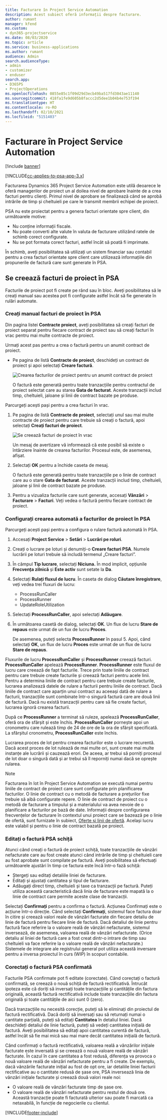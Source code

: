 ```yaml
---
title: Facturare în Project Service Automation
description: Acest subiect oferă informații despre facturare.
author: rumant
manager: kfend
ms.custom:
- dyn365-projectservice
ms.date: 08/03/2020
ms.topic: article
ms.service: business-applications
ms.author: rumant
audience: Admin
search.audienceType:
- admin
- customizer
- enduser
search.app:
- D365PS
- ProjectOperations
ms.openlocfilehash: 0855e85c1f09d29d3ecb49ba517fd3043ae11140
ms.sourcegitcommit: 418fa1fe9d605b8faccc2d5dee1b04b4e753f194
ms.translationtype: HT
ms.contentlocale: ro-RO
ms.lasthandoff: 02/10/2021
ms.locfileid: "5151403"
---
```

# <a name="invoicing-in-project-service-automation"></a>Facturare în Project Service Automation

[!include [banner](../includes/psa-now-project-operations.md)]

[!INCLUDE[cc-applies-to-psa-app-3.x](../includes/cc-applies-to-psa-app-3x.md)]

Facturarea Dynamics 365 Project Service Automation este utilă deoarece le oferă managerilor de proiect un al doilea nivel de aprobare înainte de a crea facturi pentru clienți. Primul nivel de aprobare se finalizează când se aprobă intrările de timp și cheltuieli pe care le transmit membrii echipei de proiect.

PSA nu este proiectat pentru a genera facturi orientate spre client, din următoarele motive:

- Nu conține informații fiscale.
- Nu poate converti alte valute în valuta de facturare utilizând ratele de schimb corect configurate.
- Nu se pot formata corect facturi, astfel încât să poată fi imprimate.

În schimb, aveți posibilitatea să utilizați un sistem financiar sau contabil pentru a crea facturi orientate spre client care utilizează informațiile din propunerile de factură care sunt generate în PSA.

## <a name="creating-project-invoices-in-psa"></a>Se creează facturi de proiect în PSA

Facturile de proiect pot fi create pe rând sau în bloc. Aveți posibilitatea să le creați manual sau acestea pot fi configurate astfel încât să fie generate în rulări automate.

### <a name="manually-create-project-invoices-in-psa"></a>Creați manual facturi de proiect în PSA

Din pagina listei **Contracte proiect**, aveți posibilitatea să creați facturi de proiect separat pentru fiecare contract de proiect sau să creați facturi în vrac pentru mai multe contracte de proiect.

Urmați acest pas pentru a crea o factură pentru un anumit contract de proiect.

- Pe pagina de listă **Contracte de proiect**, deschideți un contract de proiect și apoi selectați **Creare factură**.

    ![Crearea facturilor de proiect pentru un anumit contract de proiect](media/CreateProjectInvoicesOneByOne.png)

    O factură este generată pentru toate tranzacțiile pentru contractul de proiect selectat care au starea **Gata de facturat**. Aceste tranzacții includ timp, cheltuieli, jaloane și linii de contract bazate pe produse.

Parcurgeți acești pași pentru a crea facturi în vrac.

1. Pe pagina de listă **Contracte de proiect**, selectați unul sau mai multe contracte de proiect pentru care trebuie să creați o factură, apoi selectați **Creați facturi de proiect**.

    ![Se creează facturi de proiect în vrac](media/CreateProjectInvoicesBulk.png)

    Un mesaj de avertizare vă informează că este posibil să existe o întârziere înainte de crearea facturilor. Procesul este, de asemenea, afișat.

2. Selectați **OK** pentru a închide caseta de mesaj.

    O factură este generată pentru toate tranzacțiile pe o linie de contract care au o stare **Gata de facturat**. Aceste tranzacții includ timp, cheltuieli, jaloane și linii de contract bazate pe produse.

3. Pentru a vizualiza facturile care sunt generate, accesați **Vânzări** \> **Facturare** \> **Facturi**. Veți vedea o factură pentru fiecare contract de proiect.

### <a name="set-up-automated-creation-of-project-invoices-in-psa"></a>Configurați crearea automată a facturilor de proiect în PSA

Parcurgeți acești pași pentru a configura o rulare factură automată în PSA.

1. Accesați **Project Service** \> **Setări** \> **Lucrări pe roluri**.
2. Creați o lucrare pe loturi și denumiți-o **Creare facturi PSA**. Numele lucrării pe loturi trebuie să includă termenul „Creare facturi”.
3. În câmpul **Tip lucrare**, selectați **Niciuna.** În mod implicit, opțiunile **Frecvența zilnică** și **Este activ** sunt setate la **Da**.
4. Selectați **Rulați fluxul de lucru**. În caseta de dialog **Căutare înregistrare**, veți vedea trei fluxuri de lucru:

    - ProcessRunCaller
    - ProcessRunner
    - UpdateRoleUtilization

5. Selectați **ProcessRunCaller**, apoi selectați **Adăugare**.
6. În următoarea casetă de dialog, selectați **OK**. Un flux de lucru **Stare de repaus** este urmat de un fux de lucru **Proces**.

    De asemenea, puteți selecta **ProcessRunner** în pasul 5. Apoi, când selectați **OK**, un flux de lucru **Proces** este urmat de un flux de lucru **Stare de repaus**.

Fluxurile de lucru **ProcessRunCaller** și **ProcessRunner** creează facturi. **ProcessRunCaller** apelează **ProcessRunner**. **ProcessRunner** este fluxul de lucru care creează de fapt facturile. Trece prin toate liniile de contract pentru care trebuie create facturile și creează facturi pentru acele linii. Pentru a determina liniile de contract pentru care trebuie create facturile, lucrarea analizează datele de rulare a facturii pentru liniile de contract. Dacă liniile de contract care aparțin unui contract au aceeași dată de rulare a facturii, tranzacțiile sunt combinate într-o singură factură care are două linii de factură. Dacă nu există tranzacții pentru care să fie create facturi, lucrarea ignoră crearea facturii.

După ce **ProcessRunner** a terminat să ruleze, apelează **ProcessRunCaller**, oferă ora de sfârșit și este închis. **ProcessRunCaller** pornește apoi un cronometru care rulează timp de 24 de ore de la ora de sfârșit specificată. La sfârșitul cronometru, **ProcessRunCaller** este închis.

Lucrarea proces de lot pentru crearea facturilor este o lucrare recurentă. Dacă acest proces de lot rulează de mai multe ori, sunt create mai multe instanțe ale lucrării și cauzează erori. De aceea, ar trebui să porniți procesul de lot doar o singură dată și ar trebui să îl reporniți numai dacă se oprește rularea.

> [!NOTE]
> Facturarea în lot în Project Service Automation se execută numai pentru liniile de contract de proiect care sunt configurate prin planificarea facturilor. O linie de contract cu o metodă de facturare a prețurilor fixe trebuie să aibă configurate repere. O linie de contract de proiect cu o metodă de facturare a timpului și a materialului va avea nevoie de o planificare a facturilor pe bază de date. Informații despre configurarea frecvențelor de facturare în contextul unui proiect care se bazează pe o linie de ofertă, sunt furnizate în subiect, [Oferte și linii de ofertă](basic-quote-lines.md#invoice-schedule). Același lucru este valabil și pentru o linie de contract bazată pe proiect.      
 
### <a name="edit-a-draft-psa-invoice"></a>Editați o factură PSA schiță

Atunci când creați o factură de proiect schiță, toate tranzacțiile de vânzări nefacturate care au fost create atunci când intrările de timp și cheltuieli care au fost aprobate sunt compilate pe factură. Aveți posibilitatea să efectuați următoarele ajustări în timp ce factura este încă într-o fază schiță:

- Ștergeți sau editați detaliile liniei de facturare.
- Editați și ajustați cantitatea și tipul de facturare.
- Adăugați direct timp, cheltuieli și taxe ca tranzacții pe factură. Puteți utiliza această caracteristică dacă linia de facturare este mapată la o linie de contract care permite aceste clase de tranzacții.

Selectați **Confirmați** pentru a confirma o factură. Acțiunea Confirmați este o acțiune într-o direcție. Când selectați **Confirmați**, sistemul face factura doar în citire și creează valori reale de vânzări facturate din fiecare detaliu de linie de factură pentru fiecare linie de factură. Dacă detaliul de linie pentru factură face referire la o valoare reală de vânzări nefacturate, sistemul inversează, de asemenea, valoarea reală de vânzări nefacturate. (Orice detaliu al liniei de factură care a fost creat dintr-o intrare de timp sau cheltuieli va face referire la o valoare reală de vânzări nefacturate.) Sistemele de integrare ale registrului general pot utiliza această inversare pentru a inversa proiectul în curs (WIP) în scopuri contabile.

### <a name="correct-a-confirmed-psa-invoice"></a>Corectați o factură PSA confirmată

Facturile PSA confirmate pot fi editate (corectate). Când corectați o factură confirmată, se creează o nouă schiță de factură rectificativă. Întrucât ipoteza este că doriți să inversați toate tranzacțiile și cantitățile din factura originală, această factură rectificativă include toate tranzacțiile din factura originală și toate cantitățile de aici sunt 0 (zero).

Dacă tranzacțiile nu necesită corecție, puteți să le eliminați din proiectul de factură rectificativă. Dacă doriți să inversați sau să returnați numai o cantitate parțială, puteți să editați **Cantitatea** în detaliul liniei. Dacă deschideți detaliul de linie factură, puteți să vedeți cantitatea inițială de factură. Aveți posibilitatea să editați apoi cantitatea curentă de factură, astfel încât să fie mai mică sau mai mare decât cantitatea inițială de factură.

Când confirmați o factură rectificativă, valoarea reală a vânzărilor inițiale facturate este inversată și se creează o nouă valoare reală de vânzări facturate. În cazul în care cantitatea a fost redusă, diferența va provoca o nouă valoare reală de vânzări nefacturate pentru a fi create. De exemplu, dacă vânzările facturate inițial au fost de opt ore, iar detaliile liniei facturii rectificative au o cantitate redusă de șase ore, PSA inversează linia de vânzări inițiale facturate și creează două valori reale noi:

- O valoare reală de vânzări facturate timp de șase ore.
- O valoare reală de vânzări nefacturate pentru restul de două ore. Această tranzacție poate fi facturată ulterior sau poate fi marcată ca netaxabilă, în funcție de negocierile cu clientul.


[!INCLUDE[footer-include](../includes/footer-banner.md)]
